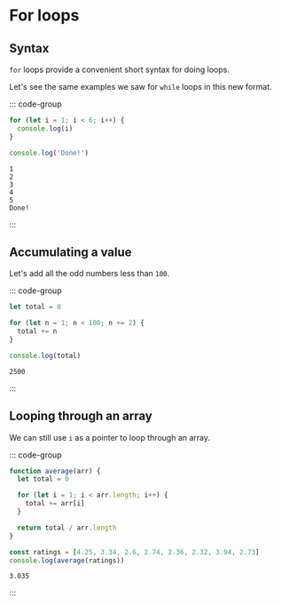 # For loops

<Vimeo id="911915484" />

## Syntax

`for` loops provide a convenient short syntax for doing loops.

Let's see the same examples we saw for `while` loops in this new format.

::: code-group

```js
for (let i = 1; i < 6; i++) {
  console.log(i)
}

console.log('Done!')
```

```[output]
1
2
3
4
5
Done!
```

:::

## Accumulating a value

Let's add all the odd numbers less than `100`.

::: code-group

```js
let total = 0

for (let n = 1; n < 100; n += 2) {
  total += n
}

console.log(total)
```

```[output]
2500
```

:::

## Looping through an array

We can still use `i` as a pointer to loop through an array.

::: code-group

```js
function average(arr) {
  let total = 0

  for (let i = 1; i < arr.length; i++) {
    total += arr[i]
  }

  return total / arr.length
}

const ratings = [4.25, 3.34, 2.6, 2.74, 2.36, 2.32, 3.94, 2.73]
console.log(average(ratings))
```

```console [output]
3.035
```

:::
